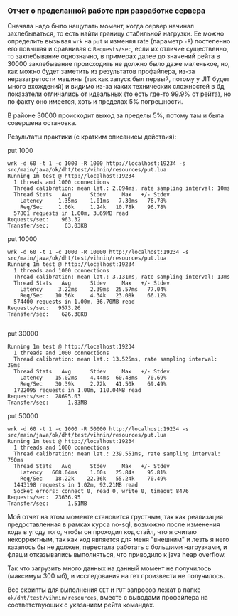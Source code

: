 ### Отчет о проделанной работе при разработке сервера


Сначала надо было нащупать момент, когда сервер начинал захлебываться, то есть найти границу стабильной
нагрузки. Ее можно определить вызывая ``wrk`` на ``put`` и изменяя rate (параметр `-R`) постепенно его повышая и сравнивая
с ``Requests/sec``, если их отличие существенно, то захлебывание однозначно, в примерах далее до
значений рейта в 30000 захлебывание происходить не должно было даже маленькое, но, как можно будет
заметить из результатов профайлера, из-за неразагретости машины 
(так как запуск был первый, потому у JIT будет много вхождений) и видимо из-за каких технических сложностей в бд
показатели отличались от идеальных (то есть где-то 99.9% от рейта), но по факту оно имеется, хоть и пределах 5% погрешности.

В районе 30000 происходит выход за пределы 5%, потому там и была совершена остановка.

Результаты практики (с кратким описанием действия):


put 1000

```
wrk -d 60 -t 1 -c 1000 -R 1000 http://localhost:19234 -s src/main/java/ok/dht/test/vihnin/resources/put.lua
Running 1m test @ http://localhost:19234
  1 threads and 1000 connections
  Thread calibration: mean lat.: 2.094ms, rate sampling interval: 10ms
  Thread Stats   Avg      Stdev     Max   +/- Stdev
    Latency     1.35ms    1.01ms   7.30ms   76.78%
    Req/Sec     1.06k     1.24k   10.78k    96.78%
  57801 requests in 1.00m, 3.69MB read
Requests/sec:    963.32
Transfer/sec:     63.03KB
```

put 10000

```
wrk -d 60 -t 1 -c 1000 -R 10000 http://localhost:19234 -s src/main/java/ok/dht/test/vihnin/resources/put.lua
Running 1m test @ http://localhost:19234
  1 threads and 1000 connections
  Thread calibration: mean lat.: 3.131ms, rate sampling interval: 13ms
  Thread Stats   Avg      Stdev     Max   +/- Stdev
    Latency     3.22ms    2.39ms  25.57ms   77.04%
    Req/Sec    10.56k     4.34k   23.08k    66.12%
  574400 requests in 1.00m, 36.70MB read
Requests/sec:   9573.26
Transfer/sec:    626.38KB


```

put 30000


``` 
Running 1m test @ http://localhost:19234
  1 threads and 1000 connections
  Thread calibration: mean lat.: 13.525ms, rate sampling interval: 39ms
  Thread Stats   Avg      Stdev     Max   +/- Stdev
    Latency    15.02ms    4.44ms  60.48ms   70.69%
    Req/Sec    30.39k     2.72k   41.50k    69.49%
  1722095 requests in 1.00m, 110.04MB read
Requests/sec:  28695.03
Transfer/sec:      1.83MB
```


put 50000

```
wrk -d 60 -t 1 -c 1000 -R 50000 http://localhost:19234 -s src/main/java/ok/dht/test/vihnin/resources/put.lua
Running 1m test @ http://localhost:19234
  1 threads and 1000 connections
  Thread calibration: mean lat.: 239.551ms, rate sampling interval: 750ms
  Thread Stats   Avg      Stdev     Max   +/- Stdev
    Latency   668.04ms    1.60s   25.84s    95.81%
    Req/Sec    18.22k    22.36k   55.24k    70.49%
  1443198 requests in 1.02m, 92.21MB read
  Socket errors: connect 0, read 0, write 0, timeout 8476
Requests/sec:  23636.95
Transfer/sec:      1.51MB
```


Мой отчет на этом моменте становится грустным, так как реализация предоставленная в рамках
курса no-sql, возможно после изменения кода в угоду того, чтобы он проходил код стайл, что я считаю некорректным,
так как код является для меня "внешним" и лезть я него казалось бы не должен, перестала работать с большими нагрузками, и флаши отказывались выполняться,
что приводило к java heap overflow.

Так что загрузить много данных на данный момент не получилось (максимум 300 мб), и исследования на гет произвести 
не получилось.

Все скрипты для выполнения `GET` и `PUT` запросов лежат в папке `ok/dht/test/vihnin/resources`, вместе с
выводами профайлера на соответствующих с указанием рейта командах.


